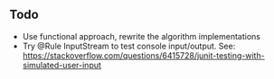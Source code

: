 ## Todo

- Use functional approach, rewrite the algorithm implementations
- Try @Rule InputStream to test console input/output. See: https://stackoverflow.com/questions/6415728/junit-testing-with-simulated-user-input
